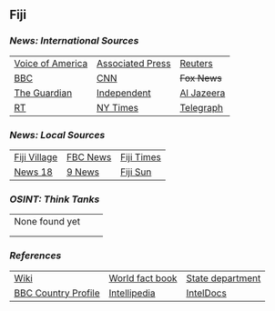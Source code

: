 ## Fiji ##

### _News: International Sources_ ###
|   |   |   |
| --- | --- | --- |
| [Voice of America](https://www.voanews.com/search?search_api_fulltext=Fiji&type=1&sort_by=publication_time) | [Associated Press](https://apnews.com/Fiji) | [Reuters](https://www.reuters.com/search/news?sortBy=&dateRange=&blob=fiji) |
| [BBC](https://www.bbc.com/news/topics/cjnwl8q4q71t/fiji) | [CNN](https://www.cnn.com/search/?q=Fiji&size=10&type=article) | ~~Fox News~~ |
| [The Guardian](https://www.theguardian.com/world/fiji)  | [Independent](https://www.independent.co.uk/topic/fiji) | [Al Jazeera](https://www.aljazeera.com/topics/country/fiji.html) |
| [RT](https://www.rt.com/tags/fiji-news/) | [NY Times](https://www.nytimes.com/topic/destination/fiji) | [Telegraph](https://www.telegraph.co.uk/fiji/) |

### _News: Local Sources_ ###
|   |   |   |
| --- | --- | --- |
| [Fiji Village](https://fijivillage.com/news/) | [FBC News](https://www.fbcnews.com.fj/) | [Fiji Times](https://www.fijitimes.com/category/news/) |
| [News 18](https://www.news18.com/newstopics/fiji.html) | [9 News](https://www.9news.com.au/fiji) | [Fiji Sun](http://fijisun.com.fj/category/news/) |

### _OSINT: Think Tanks_ ###
|  |  |  |
| --- | --- | --- |
| None found yet []() | []() | []() |
| []() | []() | []() |
| []() | []() | []() |


### _References_ ###
|   |   |   |
| --- | --- | --- |
| [Wiki](https://en.wikipedia.org/wiki/Fiji) | [World fact book](https://www.cia.gov/library/publications/the-world-factbook/geos/fj.html) | [State department](https://www.state.gov/countries-areas/fiji/) |
| [BBC Country Profile](https://www.bbc.co.uk/news/world-asia-pacific-14919067) | [Intellipedia](https://intellipedia.intelink.gov/wiki/Fiji) | [IntelDocs](https://inteldocs.intelink.gov/search/folder?q=Fiji) |
